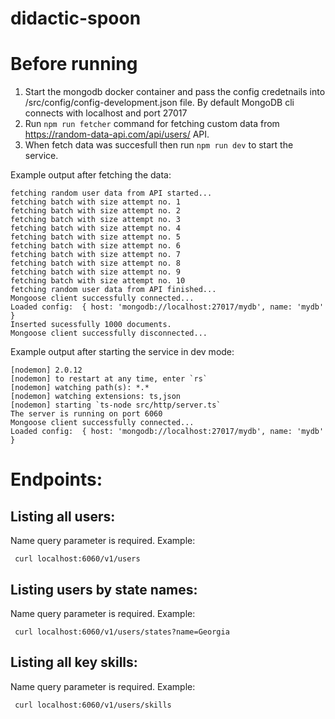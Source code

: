 # didactic-spoon

# Before running

1. Start the mongodb docker container and pass the config credetnails into /src/config/config-development.json file. By default MongoDB cli connects with localhost and port 27017
1. Run `npm run fetcher` command for fetching custom
data from https://random-data-api.com/api/users/ API. 
2. When fetch data was succesfull then run `npm run dev` to start the service.

Example output after fetching the data:
```
fetching random user data from API started...
fetching batch with size attempt no. 1
fetching batch with size attempt no. 2
fetching batch with size attempt no. 3
fetching batch with size attempt no. 4
fetching batch with size attempt no. 5
fetching batch with size attempt no. 6
fetching batch with size attempt no. 7
fetching batch with size attempt no. 8
fetching batch with size attempt no. 9
fetching batch with size attempt no. 10
fetching random user data from API finished...
Mongoose client successfully connected...
Loaded config:  { host: 'mongodb://localhost:27017/mydb', name: 'mydb' }
Inserted sucessfully 1000 documents.
Mongoose client successfully disconnected...
```

Example output after starting the service in dev mode:
```
[nodemon] 2.0.12
[nodemon] to restart at any time, enter `rs`
[nodemon] watching path(s): *.*
[nodemon] watching extensions: ts,json
[nodemon] starting `ts-node src/http/server.ts`
The server is running on port 6060
Mongoose client successfully connected...
Loaded config:  { host: 'mongodb://localhost:27017/mydb', name: 'mydb' }
```

# Endpoints:
## Listing all users:


Name query parameter is required.
Example:
```curl
 curl localhost:6060/v1/users
```

## Listing users by state names:

Name query parameter is required.
Example:
```curl
 curl localhost:6060/v1/users/states?name=Georgia 
```

## Listing all key skills:

Name query parameter is required.
Example:
```curl
 curl localhost:6060/v1/users/skills
```